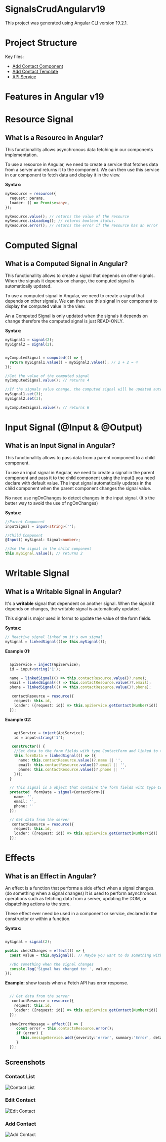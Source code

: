 # SignalsCrudAngularv19

This project was generated using [Angular CLI](https://github.com/angular/angular-cli) version 19.2.1.
# Project Structure
Key files:
- [Add Contact Component](./src/app/components/add-contact/add-contact.component.ts)
- [Add Contact Template](./src/app/components/add-contact/add-contact.component.html)
- [API Service](./src/app/services/api.service.ts)

# Features in Angular v19

<!-- - **Standalone Components**: Simplifies component creation without the need for NgModules.
- **Typed Forms**: Enhances form handling with strong typing.
- **Directive Composition API**: Allows combining multiple directives into a single directive.
- **Improved Server-Side Rendering**: Enhances performance and developer experience.
- **Enhanced RxJS Integration**: Better handling of reactive programming patterns.
- **Strictly Typed Reactive Forms**: Ensures type safety in reactive forms.
- **Optional NgModules**: Reduces boilerplate code by making NgModules optional.
- **Improved Angular CLI**: Faster build times and enhanced development experience.
- **Better Error Handling**: More descriptive error messages and stack traces.
- **Updated Dependency Injection**: More flexible and powerful DI system. -->

# Resource Signal
## What is a Resource in Angular?
This functionallity allows asynchronous data fetching in our components implementation.

To use a resource in Angular, we need to create a service that fetches data from a server and returns it to the component. We can then use this service in our component to fetch data and display it in the view.

**Syntax:** 
```typescript
myResource = resource({
  request: params,
  loader: () => Promise<any>,
});

myResource.value(); // returns the value of the resource
myResource.isLoading(); // returns boolean status.
myResource.error(); // returns the error if the resource has an error

```
# Computed Signal 
## What is a Computed Signal in Angular?
This functionallity allows to create a signal that depends on other signals. When the signals it depends on change, the computed signal is automatically updated.

To use a computed signal in Angular, we need to create a signal that depends on other signals. We can then use this signal in our component to display the computed value in the view.

An a Computed Signal is only updated when the signals it depends on change therefore the computed signal is just READ-ONLY.

**Syntax:** 
```typescript
mySignal1 = signal(2);
mySignal2 = signal(2);


myComputedSignal = computed(() => {
  return mySignal1.value() + mySignal2.value(); // 2 + 2 = 4
});

//Get the value of the computed signal
myComputedSignal.value(); // returns 4

//If the signals value change, the computed signal will be updated automatically.
mySignal1.set(3);
mySignal2.set(3);

myComputedSignal.value(); // returns 6

```


# Input Signal (@Input & @Output)
## What is an Input Signal in Angular?
This functionallity allows to pass data from a parent component to a child component.

To use an input signal in Angular, we need to create a signal in the parent component and pass it to the child component using the input() you need declare with default value.
The input signal automatically updates in the child component when the parent component changes the signal value.

No need use ngOnChanges to detect changes in the input signal. (It's the better way to avoid the use of ngOnChanges)

**Syntax:** 
```typescript
//Parent Component
inputSignal = input<string>('');

//Child Component
@Input() mySignal: Signal<number>;

//Use the signal in the child component
this.mySignal.value(); // returns 2

```


# Writable Signal
## What is a Writable Signal in Angular?

It's a **writable** signal that dependent on another signal.
When the signal it depends on changes, the writable signal is automatically updated.

This signal is major used in forms to update the value of the form fields.

**Syntax:** 
```typescript
// Reactive signal linked on it's own signal
mySignal = linkedSignal(()=> this.mySignal());

```

**Example 01:** 
```typescript

  apiService = inject(ApiService);
  id = input<string('1');

  name = linkedSignal(() => this.contactResource.value()?.name);
  email = linkedSignal(() => this.contactResource.value()?.email);
  phone = linkedSignal(() => this.contactResource.value()?.phone);

   contactResource = resource({
    request: this.id,
    loader: ({request: id}) => this.apiService.getContact(Number(id))
  });

```

**Example 02:** 
```typescript

    apiService = inject(ApiService);
    id = input<string('1');

   constructor() {
    //Set data to the form fields with type ContactForm and linked to the contactResource signal
    this.formData = linkedSignal(() => ({
      name: this.contactResource.value()?.name || '',
      email: this.contactResource.value()?.email || '',
      phone: this.contactResource.value()?.phone || ''
    }));
  }

  // This signal is a object that contains the form fields with type ContactForm
  protected  formData = signal<ContactForm>({
    name: '',
    email: '',
    phone: ''
  });

  // Get data from the server
   contactResource = resource({
    request: this.id,
    loader: ({request: id}) => this.apiService.getContact(Number(id))
  });

```

# Effects
## What is an Effect in Angular?

An effect is a function that performs a side effect when a signal changes. (do something when a signal changes) 
It is used to perform asynchronous operations such as fetching data from a server, updating the DOM, or dispatching actions to the store.

These effect ever need be used in a component or service, declared in the constructor or within a function.

**Syntax:** 
```typescript

mySignal = signal(2);

public checkChanges = effect(() => {
  const value = this.mySignal(); // Maybe you want to do something with the value (was changed to 3, for example...)

  //Do something when the signal changes
  console.log('Signal has changed to: ', value);
});

```

**Example:** show toasts when a Fetch API has error response.
```typescript

  // Get data from the server
   contactResource = resource({
    request: this.id,
    loader: ({request: id}) => this.apiService.getContact(Number(id))
  });
 
  showErrorMessage = effect(() => {
     const error = this.contactsResource.error();
     if (error) {
       this.messageService.add({severity:'error', summary:'Error', detail: "Error fetching contacts"});
     }
  });
```
## Screenshots

### Contact List
![Contact List](./public/screenshots/contactList.png)

### Edit Contact
![Edit Contact](./public/screenshots/editContact.png)

### Add Contact
![Add Contact](./public/screenshots/addContact.png)



